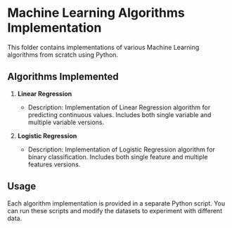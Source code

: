 # Machine Learning Algorithms Implementation

This folder contains implementations of various Machine Learning algorithms from scratch using Python.

## Algorithms Implemented

1. **Linear Regression**
   - Description: Implementation of Linear Regression algorithm for predicting continuous values. Includes both single variable and multiple variable versions.

2. **Logistic Regression**
   - Description: Implementation of Logistic Regression algorithm for binary classification. Includes both single feature and multiple features versions.

## Usage

Each algorithm implementation is provided in a separate Python script. You can run these scripts and modify the datasets to experiment with different data.

